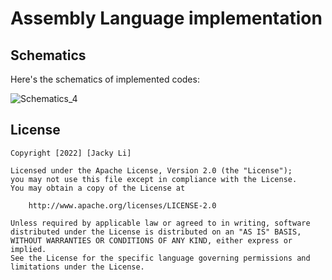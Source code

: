 # Assembly Language implementation

## Schematics

Here's the schematics of implemented codes:

<img src='https://i.imgur.com/eIdrEYQ.jpg' title='Schematics_4' width='' alt='Schematics_4' />

## License

    Copyright [2022] [Jacky Li]

    Licensed under the Apache License, Version 2.0 (the "License");
    you may not use this file except in compliance with the License.
    You may obtain a copy of the License at

        http://www.apache.org/licenses/LICENSE-2.0

    Unless required by applicable law or agreed to in writing, software
    distributed under the License is distributed on an "AS IS" BASIS,
    WITHOUT WARRANTIES OR CONDITIONS OF ANY KIND, either express or implied.
    See the License for the specific language governing permissions and
    limitations under the License.

